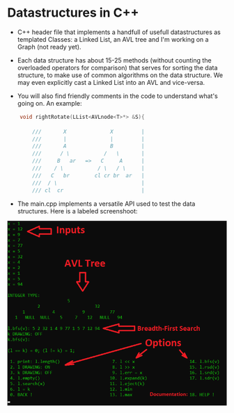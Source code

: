 # Datastructures in C++

- C++ header file that implements a handfull of usefull datastructures as templated Classes: a Linked List, an AVL tree and I'm working on a Graph (not ready yet).

- Each data structure has about 15-25 methods (without counting the overloaded operators for comparison) that serves for sorting the data structure, to make use of common algorithms on the data structure. We may even explicitly cast a Linked List into an AVL and vice-versa.

- You will also find friendly comments in the code to understand what's going on. An example:

```cpp
    void rightRotate(LList<AVLnode<T>*> &S){

        ///       X              X         |
        ///       |              |         |
        ///       A              B         |
        ///      / \           /   \       |
        ///     B   ar   =>   C     A      |
        ///    / \           / \   / \     |
        ///   C   br        cl cr br  ar   |
        ///  / \                           |
        /// cl  cr                         |
```

- The main.cpp implements a versatile API used to test the data structures. Here is a labeled screenshoot: <br>
<img src="https://github.com/24Arys11/Programare-Orientata-pe-Obiecte/blob/master/Custom%20C%2B%2B%20headers/Sorted/Data%20Structures/Screenshot.jpg" alt="Screenshot" width="800"/>
